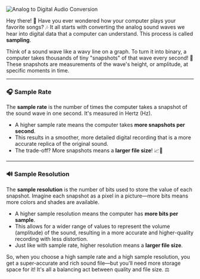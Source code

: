 ![Analog to Digital Audio Conversion](https://upload.wikimedia.org/wikipedia/commons/thumb/2/21/4-bit-linear-PCM.svg/640px-4-bit-linear-PCM.svg.png)

Hey there! 👋 Have you ever wondered how your computer plays your favorite songs? 🎶 It all starts with converting the analog sound waves we hear into digital data that a computer can understand. This process is called **sampling**.

Think of a sound wave like a wavy line on a graph. To turn it into binary, a computer takes thousands of tiny "snapshots" of that wave every second! 📸 These snapshots are measurements of the wave's height, or amplitude, at specific moments in time.

***

### 🎧 Sample Rate

The **sample rate** is the number of times the computer takes a snapshot of the sound wave in one second. It's measured in Hertz (Hz).

* A higher sample rate means the computer takes **more snapshots per second**.
* This results in a smoother, more detailed digital recording that is a more accurate replica of the original sound.
* The trade-off? More snapshots means a **larger file size**! 📈💾

***

### 🔊 Sample Resolution

The **sample resolution** is the number of bits used to store the value of each snapshot. Imagine each snapshot as a pixel in a picture—more bits means more colors and shades are available.

* A higher sample resolution means the computer has **more bits per sample**.
* This allows for a wider range of values to represent the volume (amplitude) of the sound, resulting in a more accurate and higher-quality recording with less distortion.
* Just like with sample rate, higher resolution means a **larger file size**.

So, when you choose a high sample rate and a high sample resolution, you get a super-accurate and rich sound file—but you'll need more storage space for it! It's all a balancing act between quality and file size. ⚖️

